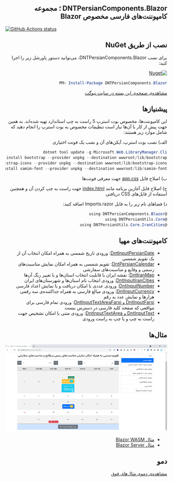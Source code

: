 ﻿<div dir="rtl">

## DNTPersianComponents.Blazor ؛ مجموعه کامپوننت‌های فارسی مخصوص Blazor

</div>

<p align="left">
  <a href="https://github.com/VahidN/DNTPersianComponents.Blazor">
     <img alt="GitHub Actions status" src="https://github.com/VahidN/DNTPersianComponents.Blazor/workflows/.NET%20Core%20Build/badge.svg">
  </a>
</p>

<div dir="rtl">

## نصب از طریق NuGet

برای نصب DNTPersianComponents.Blazor، می‌توانید دستور پاورشل زیر را اجرا کنید:

[![Nuget](https://img.shields.io/nuget/v/DNTPersianComponents.Blazor)](https://github.com/VahidN/DNTPersianComponents.Blazor)

```powershell
PM> Install-Package DNTPersianComponents.Blazor
```

[مشاهده‌ی صفحه‌ی این بسته در سایت نیوگت](http://www.nuget.org/packages/DNTPersianComponents.Blazor/)

## پیشنیازها

این کامپوننت‌ها، مخصوص بوت استرپ 5 راست به چپ استاندارد تهیه شده‌اند. به همین جهت پیش از کار با آن‌ها نیاز است تنظیمات مخصوص به بوت استرپ را انجام دهید که شامل موارد زیر هستند:

الف) نصب بوت استرپ، آیکن‌های آن و نصب یک فونت اختیاری

```powershell
dotnet tool update -g Microsoft.Web.LibraryManager.Cli
libman install bootstrap --provider unpkg --destination wwwroot/lib/bootstrap
libman install bootstrap-icons --provider unpkg --destination wwwroot/lib/bootstrap-icons
libman install samim-font --provider unpkg --destination wwwroot/lib/samim-font
```

ب) اصلاح فایل [app.css](src/DNTPersianComponents.Blazor.WasmSample/Client/wwwroot/css/app.css) جهت معرفی فونت‌ها

ج) اصلاح فایل آغازین برنامه مانند [index.html](src/DNTPersianComponents.Blazor.WasmSample/Client/wwwroot/index.html) جهت راست به چپ کردن آن و همچنین استفاده از فایل‌های CSS دریافتی

د) فضاهای نام زیر را به فایل Imports.razor اضافه کنید:

```C#
@using DNTPersianComponents.Blazor
@using DNTPersianUtils.Core
@using DNTPersianUtils.Core.IranCities
```

## کامپوننت‌های مهیا

- [DntInputPersianDate](src/DNTPersianComponents.Blazor.WasmSample/Client/Pages/InputPersianDate.razor): ورودی تاریخ شمسی به همراه امکان انتخاب آن از یک تقویم شمسی
- [DntPersianCalendar](src/DNTPersianComponents.Blazor.WasmSample/Client/Pages/CustomPersianCalendar.razor): تقویم شمسی به همراه امکان نمایش مناسبت‌های رسمی و وقایع و مناسبت‌های سفارشی
- [DntIranMap](src/DNTPersianComponents.Blazor.WasmSample/Client/Pages/ShowIranMap.razor): نقشه ایران با قابلیت انتخاب استان‌ها و یا تغییر رنگ آن‌ها
- [DntInputIranCities](src/DNTPersianComponents.Blazor.WasmSample/Client/Pages/InputIranCities.razor): ورودی انتخاب نام استان‌ها و شهرستان‌های ایران
- [DntInputNumber](src/DNTPersianComponents.Blazor.WasmSample/Client/Pages/NumberInput.razor): ورودی عددی با امکان دریافت و یا نمایش اعداد فارسی
- [DntInputCurrency](src/DNTPersianComponents.Blazor.WasmSample/Client/Pages/CurrencyInput.razor): ورودی مبالغ فارسی به همراه جداکننده‌ی سه رقمی هزارها و نمایش عدد به رقم
- [DntInputFarsi و DntInputTextAreaFarsi](src/DNTPersianComponents.Blazor.WasmSample/Client/Pages/InputFarsi.razor): ورودی تمام فارسی برای مواقعی که صفحه کلید فارسی در دسترس نیست
- [DntInputText و DntInputTextArea](src/DNTPersianComponents.Blazor.WasmSample/Client/Pages/CustomTextArea.razor): ورودی متنی با امکان تشخیص جهت راست به چپ و یا چپ به راست ورودی

## مثال‌ها

![DNTPersianComponents](src/DNTPersianComponents.Blazor.WasmSample/DNTPersianComponents.png)

- [مثال Blazor WASM](src/DNTPersianComponents.Blazor.WasmSample/)
- [مثال Blazor Server](src/DNTPersianComponents.Blazor.ServerSample/)

## دمو

[مشاهده‌ی دموی مثال‌های فوق](https://vahidn.github.io/DNTPersianComponents.Blazor)